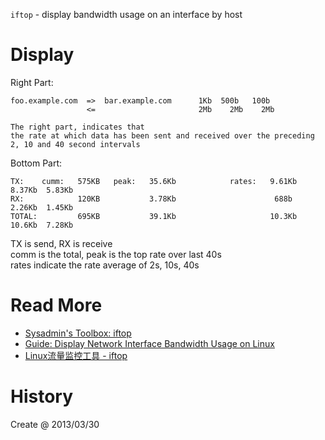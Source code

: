 <!-- title : iftop -->

`iftop` - display bandwidth usage on an interface by host

# Display #

Right Part:

	foo.example.com  =>  bar.example.com      1Kb  500b   100b
					 <=                       2Mb    2Mb    2Mb
					 
	The right part, indicates that 
	the rate at which data has been sent and received over the preceding 2, 10 and 40 second intervals


Bottom Part:

	TX:    cumm:   575KB   peak:   35.6Kb            rates:   9.61Kb  8.37Kb  5.83Kb
	RX:            120KB           3.78Kb                      688b   2.26Kb  1.45Kb
	TOTAL:         695KB           39.1Kb                     10.3Kb  10.6Kb  7.28Kb

TX is send, RX is receive  
comm is the total, peak is the top rate over last 40s  
rates indicate the rate average of 2s, 10s, 40s  


# Read More #

* [Sysadmin's Toolbox: iftop](http://www.linuxjournal.com/content/sysadmins-toolbox-iftop|The)
* [Guide: Display Network Interface Bandwidth Usage on Linux](http://www.thegeekstuff.com/2008/12/iftop-guide-display-network-interface-bandwidth-usage-on-linux/|IFTOP)
* [Linux流量监控工具 - iftop](http://www.vpser.net/manage/iftop.html)

# History #

Create @ 2013/03/30



